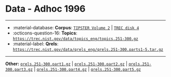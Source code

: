 # Data - Adhoc 1996 



---

- :material-database: **Corpus**: [`TIPSTER Volume 2`](https://catalog.ldc.upenn.edu/LDC93T3C) | [`TREC disk 4`](https://trec.nist.gov/data/cd45/index.html)
- :octicons-question-16: **Topics**: [`https://trec.nist.gov/data/topics_eng/topics.251-300.gz`](https://trec.nist.gov/data/topics_eng/topics.251-300.gz)
- :material-label: **Qrels**: [`https://trec.nist.gov/data/qrels_eng/qrels.251-300.parts1-5.tar.gz`](https://trec.nist.gov/data/qrels_eng/qrels.251-300.parts1-5.tar.gz)


---

**Other:** [`qrels.251-300.part1.gz`](https://trec.nist.gov/data/qrels_eng/qrels.251-300.part1.gz) | [`qrels.251-300.part2.gz`](https://trec.nist.gov/data/qrels_eng/qrels.251-300.part2.gz) | [`qrels.251-300.part3.gz`](https://trec.nist.gov/data/qrels_eng/qrels.251-300.part3.gz) | [`qrels.251-300.part4.gz`](https://trec.nist.gov/data/qrels_eng/qrels.251-300.part4.gz) | [`qrels.251-300.part5.gz`](https://trec.nist.gov/data/qrels_eng/qrels.251-300.part5.gz)
